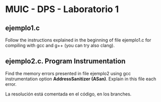 # MUIC - DPS - Laboratorio 1

## ejemplo1.c

Follow the instructions explained in the beginning of file ejemplo1.c for compiling with gcc and g++ (you can try also clang). 

## ejemplo2.c. Program Instrumentation

Find the memory errors presented in file ejemplo2 using gcc instrumentation option **AddressSanitizer (ASan)**.
Explain in this file each error.

La resolución está comentada en el código, en los branches.



